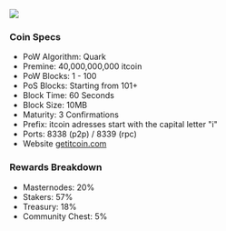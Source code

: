 ![](https://i.imgur.com/EI4Qrd1.jpeg)
### Coin Specs
- PoW Algorithm: Quark
- Premine: 40,000,000,000 itcoin
- PoW Blocks: 1 - 100
- PoS Blocks: Starting from 101+
- Block Time: 60 Seconds
- Block Size: 10MB
- Maturity: 3 Confirmations
- Prefix: itcoin adresses start with the capital letter "i"
- Ports: 8338 (p2p) / 8339 (rpc)
- Website [getitcoin.com](https://getitcoin.com/)

### Rewards Breakdown
- Masternodes: 20%
- Stakers: 57%
- Treasury: 18%
- Community Chest: 5%